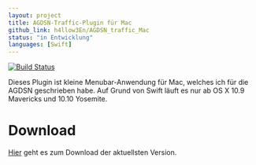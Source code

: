 ```yaml
---
layout: project
title: AGDSN-Traffic-Plugin für Mac
github_link: h4llow3En/AGDSN_traffic_Mac
status: "in Entwicklung"
languages: [Swift]
---
```


[![Build Status](https://travis-ci.org/h4llow3En/AGDSN_traffic_Mac.svg)](https://travis-ci.org/h4llow3En/AGDSN_traffic_Mac)

Dieses Plugin ist kleine Menubar-Anwendung für Mac, welches ich für die AGDSN geschrieben habe.
Auf Grund von Swift läuft es nur ab OS X 10.9 Mavericks und 10.10 Yosemite.

# Download
[Hier](https://github.com/h4llow3En/AGDSN_traffic_Mac/releases/latest) geht es zum Download der aktuellsten Version.

